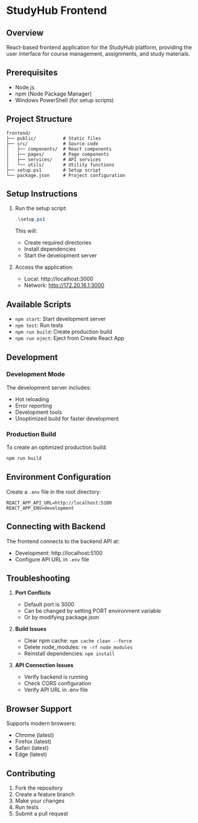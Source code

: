 # StudyHub Frontend

## Overview

React-based frontend application for the StudyHub platform, providing the user interface for course management, assignments, and study materials.

## Prerequisites

- Node.js
- npm (Node Package Manager)
- Windows PowerShell (for setup scripts)

## Project Structure

```plaintext
frontend/
├── public/          # Static files
├── src/             # Source code
│   ├── components/  # React components
│   ├── pages/       # Page components
│   ├── services/    # API services
│   └── utils/       # Utility functions
├── setup.ps1        # Setup script
└── package.json     # Project configuration
```

## Setup Instructions

1. Run the setup script:
   ```powershell
   .\setup.ps1
   ```
   This will:
   - Create required directories
   - Install dependencies
   - Start the development server

2. Access the application:
   - Local: http://localhost:3000
   - Network: http://172.20.16.1:3000

## Available Scripts

- `npm start`: Start development server
- `npm test`: Run tests
- `npm run build`: Create production build
- `npm run eject`: Eject from Create React App

## Development

### Development Mode
The development server includes:
- Hot reloading
- Error reporting
- Development tools
- Unoptimized build for faster development

### Production Build
To create an optimized production build:
```bash
npm run build
```

## Environment Configuration

Create a `.env` file in the root directory:
```
REACT_APP_API_URL=http://localhost:5100
REACT_APP_ENV=development
```

## Connecting with Backend

The frontend connects to the backend API at:
- Development: http://localhost:5100
- Configure API URL in `.env` file

## Troubleshooting

1. **Port Conflicts**
   - Default port is 3000
   - Can be changed by setting PORT environment variable
   - Or by modifying package.json

2. **Build Issues**
   - Clear npm cache: `npm cache clean --force`
   - Delete node_modules: `rm -rf node_modules`
   - Reinstall dependencies: `npm install`

3. **API Connection Issues**
   - Verify backend is running
   - Check CORS configuration
   - Verify API URL in .env file

## Browser Support

Supports modern browsers:
- Chrome (latest)
- Firefox (latest)
- Safari (latest)
- Edge (latest)

## Contributing

1. Fork the repository
2. Create a feature branch
3. Make your changes
4. Run tests
5. Submit a pull request 